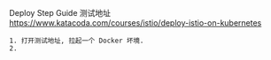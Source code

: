 Deploy Step Guide
测试地址
https://www.katacoda.com/courses/istio/deploy-istio-on-kubernetes

```
1. 打开测试地址, 拉起一个 Docker 坏境.
2. 
```